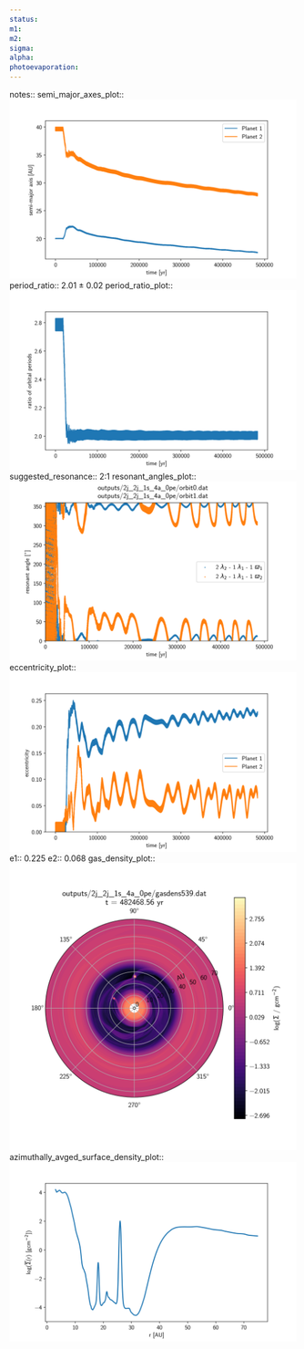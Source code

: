 ```yaml
---
status:
m1:
m2:
sigma:
alpha:
photoevaporation:
---
```


notes::
semi_major_axes_plot:: ![semi_major_axes_2j_2j_1s_4a_0pe.png](plots/semi_major_axes/semi_major_axes_2j_2j_1s_4a_0pe.png)
period_ratio:: 2.01 ± 0.02
period_ratio_plot:: ![period_ratio_2j_2j_1s_4a_0pe.png](plots/period_ratio/period_ratio_2j_2j_1s_4a_0pe.png)
suggested_resonance:: 2:1
resonant_angles_plot:: ![resonant_angles_2j_2j_1s_4a_0pe.png](plots/resonant_angles/resonant_angles_2j_2j_1s_4a_0pe.png)
eccentricity_plot:: ![eccentricity_2j_2j_1s_4a_0pe.png](plots/eccentricity/eccentricity_2j_2j_1s_4a_0pe.png)
e1:: 0.225
e2:: 0.068
gas_density_plot:: ![gas_density_2j_2j_1s_4a_0pe.png](plots/gas_density/gas_density_2j_2j_1s_4a_0pe.png)
azimuthally_avged_surface_density_plot:: ![azimuthally_avged_surface_density_2j_2j_1s_4a_0pe.png](plots/azimuthally_avged_surface_density/azimuthally_avged_surface_density_2j_2j_1s_4a_0pe.png)
